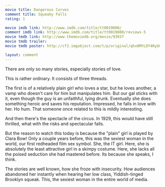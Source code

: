 ```yaml
---
movie title: Dangerous Curves
comment title: Squeaky Falls
rating: 1

movie imdb link: http://www.imdb.com/title/tt0019800/
comment imdb link: http://www.imdb.com/title/tt0019800/reviews-5
movie tmdb link: http://www.themoviedb.org/movie/93937
movie tmdb trailer: 
movie tmdb poster: http://cf2.imgobject.com/t/p/original/qhx0MYLDY4RyUmGgf3Zgt26aUqn.jpg

layout: comment
---
```


There are only so many stories, especially stories of love.

This is rather ordinary. It consists of three threads.

The first is of a relatively plain girl who loves a star, but he loves another, a vamp who doesn't care for him but manipulates him. But our gal sticks with it, even though the guy is an unfaithful, lying drunk. Eventually she does something heroic and saves his reputation. Impressed, he falls in love with her. Ho hum. That someone once related to this is mildly interesting.

And then there's the spectacle of the circus. In 1929, this would have still thrilled, what with the risks and spectacular falls. 

But the reason to watch this today is because the "plain" girl is played by Clara Bow! Only a couple years before, this was the sexiest woman in the world, our first redheaded film sex symbol. She, the IT girl. Here, she is absolutely the least attractive girl in a skimpy costume. Here, she lacks all the poised seduction she had mastered before. Its because she speaks, I think.

The stories are well known, how she froze with insecurity. How audiences abandoned her instantly when hearing her low class, Yiddish-tinged Brooklyn squeak. This, the sexiest woman in the entire world of media.